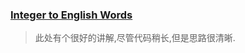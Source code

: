 ### [Integer to English Words](https://leetcode.com/problems/integer-to-english-words/discuss/)
> 此处有个很好的讲解,尽管代码稍长,但是思路很清晰.
